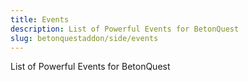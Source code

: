 ```yaml
---
title: Events
description: List of Powerful Events for BetonQuest
slug: betonquestaddon/side/events
---
```


List of Powerful Events for BetonQuest